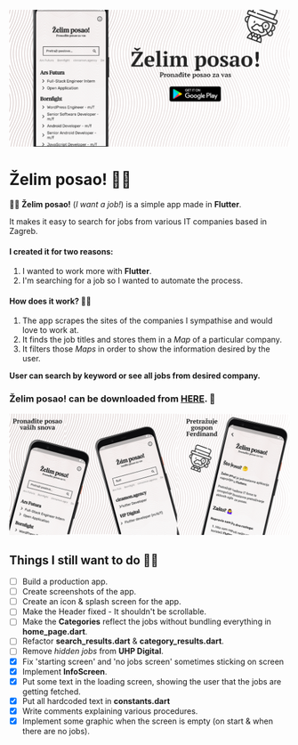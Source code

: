 ![Header](https://raw.githubusercontent.com/jokilic/zelim_posao/master/screenshots/header.png)

# Želim posao! 👨‍💼

👨‍💼 **Želim posao!** (_I want a job!_) is a simple app made in **Flutter**.

It makes it easy to search for jobs from various IT companies based in Zagreb.

#### I created it for two reasons:

1. I wanted to work more with **Flutter**.
2. I'm searching for a job so I wanted to automate the process.

#### How does it work? 👷‍♂️

1.  The app scrapes the sites of the companies I sympathise and would love to work at.
2.  It finds the job titles and stores them in a _Map_ of a particular company.
3.  It filters those _Maps_ in order to show the information desired by the user.

**User can search by keyword or see all jobs from desired company.**

### Želim posao! can be downloaded from [HERE](https://play.google.com/store/apps/details?id=com.josipkilic.zelim_posao). 📲

![Multi](https://raw.githubusercontent.com/jokilic/zelim_posao/master/screenshots/multi.png)

## Things I still want to do 👨‍💻

- [ ] Build a production app.
- [ ] Create screenshots of the app.
- [ ] Create an icon & splash screen for the app.
- [ ] Make the Header fixed - It shouldn't be scrollable.
- [ ] Make the **Categories** reflect the jobs without bundling everything in **home_page.dart**.
- [ ] Refactor **search_results.dart** & **category_results.dart**.
- [ ] Remove _hidden jobs_ from **UHP Digital**.
- [x] Fix 'starting screen' and 'no jobs screen' sometimes sticking on screen 
- [x] Implement **InfoScreen**.
- [x] Put some text in the loading screen, showing the user that the jobs are getting fetched.
- [x] Put all hardcoded text in **constants.dart**
- [x] Write comments explaining various procedures.
- [x] Implement some graphic when the screen is empty (on start & when there are no jobs).
